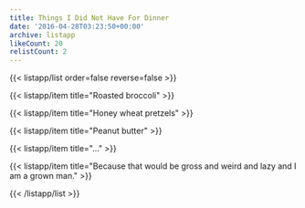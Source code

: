 ```yaml
---
title: Things I Did Not Have For Dinner
date: '2016-04-28T03:23:50+00:00'
archive: listapp
likeCount: 20
relistCount: 2
---
```


{{< listapp/list order=false reverse=false >}}

   {{< listapp/item title="Roasted broccoli" >}}

   {{< listapp/item title="Honey wheat pretzels" >}}

   {{< listapp/item title="Peanut butter" >}}

   {{< listapp/item title="..." >}}

   {{< listapp/item title="Because that would be gross and weird and lazy and I am a grown man." >}}

{{< /listapp/list >}}
